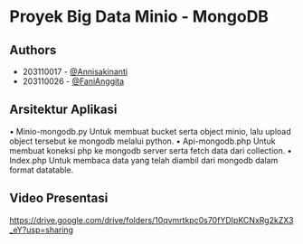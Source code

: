 
# Proyek Big Data Minio - MongoDB




## Authors

- 203110017 - [@Annisakinanti ](https://github.com/AnnisaKinanti/) 
- 203110026 - [@FaniAnggita ](https://github.com/FaniAnggita/) 



## Arsitektur Aplikasi
•	Minio-mongodb.py
Untuk membuat bucket serta object minio, lalu upload object tersebut ke mongodb melalui python.
•	Api-mongodb.php
Untuk membuat koneksi php ke mongodb server serta fetch data dari collection.
•	Index.php
Untuk membaca data yang telah diambil dari mongodb dalam format datatable.


## Video Presentasi
https://drive.google.com/drive/folders/10qvmrtkpc0s70fYDIpKCNxRg2kZX3_eY?usp=sharing



